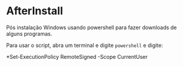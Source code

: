 # AfterInstall

Pós instalação Windows usando powershell para fazer downloads de alguns programas.

Para usar o script, abra um terminal e digite `powershell` e digite:

*Set-ExecutionPolicy RemoteSigned -Scope CurrentUser
